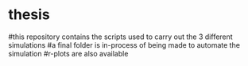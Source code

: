 # thesis

#this repository contains the scripts used to carry out the 3 different simulations
#a final folder is in-process of being made to automate the simulation
#r-plots are also available
